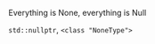 Everything is None, everything is Null

`std::nullptr`, `<class "NoneType">`

<!---
null-none-nix/null-none-nix is a ✨ special ✨ repository because its `README.md` (this file) appears on your GitHub profile.
You can click the Preview link to take a look at your changes.
--->
